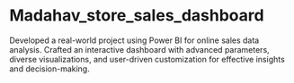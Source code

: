 # Madahav_store_sales_dashboard
Developed a real-world project using Power BI for online sales data analysis. Crafted an interactive dashboard with advanced parameters, diverse visualizations, and user-driven customization for effective insights and decision-making.
